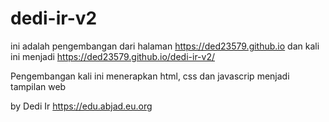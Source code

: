 # dedi-ir-v2

ini adalah pengembangan dari halaman https://ded23579.github.io
dan kali ini menjadi https://ded23579.github.io/dedi-ir-v2/

Pengembangan kali ini menerapkan html, css dan javascrip menjadi tampilan web

by Dedi Ir
https://edu.abjad.eu.org
